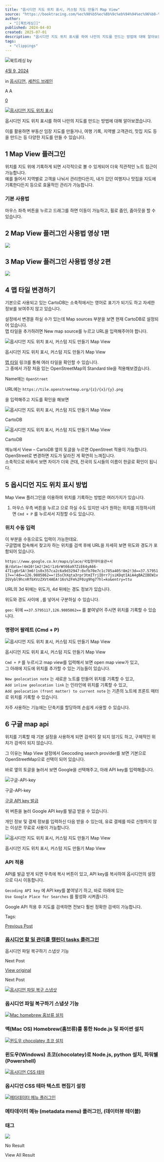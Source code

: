 ```yaml
---
title: "옵시디언 지도 위치 표시, 커스텀 지도 만들기 Map View"
source: "https://booktracing.com/%ec%98%b5%ec%8b%9c%eb%94%94%ec%96%b8-%ec%a7%80%eb%8f%84-%ec%9c%84%ec%b9%98-%ed%91%9c%ec%8b%9c/"
author:
  - "[[북트레싱]]"
published: 2024-04-03
created: 2025-07-01
description: "옵시디언 지도 위치 표시를 하여 나만의 지도를 만드는 방법에 대해 알아보겠습니다. 이를 활용하면 부동산 임장 지도를 만들거나, 여행 기록, 지역별 고객관리, 맛집 지도 등을 만드는 등 다양한 지도를 만들 수 있습니다."
tags:
  - "clippings"
---
```

![북트레싱](https://secure.gravatar.com/avatar/11941127f7b84c939019207d4f24b5d316232341844f140465343801c8cbf3cc?s=80&d=mm&r=g) by

[4월 9, 2024](https://booktracing.com/%ec%98%b5%ec%8b%9c%eb%94%94%ec%96%b8-%ec%a7%80%eb%8f%84-%ec%9c%84%ec%b9%98-%ed%91%9c%ec%8b%9c/)

in [옵시디언](https://booktracing.com/second-brain/obsidian/), [세컨드 브레인](https://booktracing.com/second-brain/)

A A

[0](https://booktracing.com/%ec%98%b5%ec%8b%9c%eb%94%94%ec%96%b8-%ec%a7%80%eb%8f%84-%ec%9c%84%ec%b9%98-%ed%91%9c%ec%8b%9c/#comments)

[![옵시디언 지도 위치 표시](https://booktracing.com/wp-content/uploads/2024/04/%EC%98%B5%EC%8B%9C%EB%94%94%EC%96%B8-%EC%A7%80%EB%8F%84-%EC%9C%84%EC%B9%98-%ED%91%9C%EC%8B%9C.webp)](https://booktracing.com/wp-content/uploads/2024/04/%EC%98%B5%EC%8B%9C%EB%94%94%EC%96%B8-%EC%A7%80%EB%8F%84-%EC%9C%84%EC%B9%98-%ED%91%9C%EC%8B%9C.webp)

옵시디언 지도 위치 표시를 하여 나만의 지도를 만드는 방법에 대해 알아보겠습니다.

이를 활용하면 부동산 임장 지도를 만들거나, 여행 기록, 지역별 고객관리, 맛집 지도 등을 만드는 등 다양한 지도를 만들 수 있습니다.

## 1 Map View 플러그인

위치를 지도 위에 기록하게 되면 시각적으로 볼 수 있게되어 더욱 직관적인 노트 접근이 가능합니다.  
예를 들어서 지역별로 고객을 나눠서 관리한다든지, 내가 갔던 여행지나 맛집을 지도에 기록한다든지 등으로 효율적인 관리가 가능합니다.

### 기본 사용법

마우스 좌측 버튼을 누르고 드래그를 하면 이동이 가능하고, 휠로 줌인, 줌아웃을 할 수 있습니다.

## 2 Map View 플러그인 사용법 영상 1편

![](https://www.youtube.com/watch?v=yLwZk86LoCk)

## 3 Map View 플러그인 사용법 영상 2편

![](https://www.youtube.com/watch?v=uzXQGvMmPtQ)

## 4 맵 타일 변경하기

기본으로 사용되고 있는 CartoDB는 소축적에서는 영어로 표기가 되기도 하고 자세한 정보를 보여주지 않고 있습니다.

설정에서 변경을 하실 수가 있는데 Map sources 부분을 보면 현재 CartoDB로 설정되어 있습니다.  
맵 타일을 추가하려면 New map source를 누르고 URL을 입력해주어야 합니다.

![옵시디언 지도 위치 표시, 커스텀 지도 만들기 Map View](https://booktracing.com/wp-content/uploads/2024/04/%EB%A7%B5-%ED%83%80%EC%9D%BC-%EB%B3%80%EA%B2%BD-1024x297.webp)

옵시디언 지도 위치 표시, 커스텀 지도 만들기 Map View

[맵 타일](https://wiki.openstreetmap.org/wiki/Raster_tile_providers) 링크를 통해 여러 타일을 확인할 수 있습니다.  
그 중에서 가장 처음 있는 OpenStreetMap의 Standard tile을 적용해보겠습니다.

Name에는 `OpenStreet`

URL에는 `https://tile.openstreetmap.org/{z}/{x}/{y}.png`

을 입력해주고 지도를 확인을 해보면

![옵시디언 지도 위치 표시, 커스텀 지도 만들기 Map View](https://booktracing.com/wp-content/uploads/2024/04/CartoDB-1-1024x894.webp)

CartoDB

![옵시디언 지도 위치 표시, 커스텀 지도 만들기 Map View](https://booktracing.com/wp-content/uploads/2024/04/CartoDB-2-1024x890.webp)

CartoDB

메뉴에서 View – CartoDB 옆의 토글을 누르면 OpenStreet 적용이 가능합니다.  
OpenStreet로 변경하면 지도가 달라진 게 확연히 느껴집니다.  
소축적으로 바꿔서 보면 차이가 더욱 큰데, 전국의 도시들의 이름이 한글로 확인이 됩니다.

## 5 옵시디언 지도 위치 표시 방법

Map View 플러그인을 이용하여 위치를 기록하는 방법은 여러가지가 있습니다.

1. 마우스 우측 버튼을 누르고 으로 하실 수도 있지만 내가 원하는 위치를 지정하시려면 `Cmd + P` 를 누르셔서 지정할 수도 있습니다.

### 위치 수동 입력

이 부분을 수동으로도 입력이 가능한데요.  
구글맵에 접속해서 찾고자 하는 위치를 검색 후에 URL을 자세히 보면 위도와 경도가 포함되어 있습니다.

  
`https://www.google.co.kr/maps/place/국립현대미술관+서울/data=!4m10!1m2!2m1!1z6rWt66a97ZiE64yA66-47Iig6rSA!3m6!1s0x357ca2c6a9d32947:0xfb70e7c1c785a405!8m2!3d==37.5795117==!4d==126.9805862==!15sChXqta3rpr3tmITrjIDrr7jsiKDqtIAiA4gBAZIBEW1vZGVybl9hcnRfbXVzZXVt4AEA!16s%2Fm%2F0zg9hg7?hl=ko&entry=ttu`

URL의 3d 뒤에는 위도가, 4d 뒤에는 경도 정보가 있습니다.

위도와 경도 사이에 `,`를 넣어서 구분하실 수 있습니다.

`geo:` 뒤에 `==37.5795117,126.9805862==` 를 붙여넣어 주시면 위치를 기록할 수 있습니다.

### 명령어 팔레트 (Cmd + P)

![옵시디언 지도 위치 표시, 커스텀 지도 만들기 Map View](https://booktracing.com/wp-content/uploads/2024/04/%EB%AA%85%EB%A0%B9-%ED%94%84%EB%A1%AC%ED%94%84%ED%8A%B8.webp)

옵시디언 지도 위치 표시, 커스텀 지도 만들기 Map View

`Cmd + P` 를 누르시고 map view를 입력해서 보면 open map view가 있고,  
그 아래에 지도에 위치를 추가할 수 있는 기능들이 있습니다.

`New geolocation note` 는 새로운 노트를 만들어 위치를 기록할 수 있고,  
`Add inline geolocation link` 는 인라인에 위치를 기록할 수 있고,  
`Add geolocation (front matter) to current note` 는 기존의 노트에 프론트 매터로 위치를 기록할 수 있습니다.

자주 사용하는 기능에는 단축키를 할당하여 손쉽게 사용할 수 있습니다.  

## 6 구글 map api

위치를 기록할 때 기본 설정을 사용하게 되면 검색이 잘 되지 않기도 하고, 구체적인 위치가 검색이 되지 않습니다.

그 이유는 Map View 설정에서 Geocoding search provider를 보면 기본으로 OpenStreetMap으로 선택이 되어 있습니다.

바로 옆의 토글을 눌러서 보면 Google을 선택해주고, 아래 API key를 입력해줍니다.

![구글-API-key](https://booktracing.com/wp-content/uploads/2024/04/%EA%B5%AC%EA%B8%80-API-key-1024x314.webp)

구글-API-key

[구글 API key 발급](https://developers.google.com/maps?hl=ko)

  
위 버튼을 눌러 Google API key를 발급 받을 수 있습니다.

개인 정보 및 결제 정보를 입력하신 다음 받을 수 있는데, 유료 결제를 따로 신청하지 않는 이상은 무료로 사용이 가능합니다.

![옵시디언 지도 위치 표시, 커스텀 지도 만들기 Map View](https://booktracing.com/wp-content/uploads/2024/04/%EA%B5%AC%EA%B8%80-API-key-%EB%B3%B5%EC%82%AC.webp)

옵시디언 지도 위치 표시, 커스텀 지도 만들기 Map View

### API 적용

API를 발급 받게 되면 우측에 복사 버튼이 있고, API key를 복사하여 옵시디언의 설정으로 다시 이동합니다.

`Gecoding API key` 에 API key를 붙여넣기 하고, 바로 아래에 있는  
`Use Google Place for Searches` 를 활성화 시켜줍니다.

Google API 적용 후 지도를 검색하면 전보다 훨씬 정확한 검색이 가능합니다.

Tags:

[Previous Post](https://booktracing.com/%ec%98%b5%ec%8b%9c%eb%94%94%ec%96%b8-%ec%ba%98%eb%a6%b0%eb%8d%94-tasks/)

### [옵시디언 할 일 관리를 캘린더 tasks 플러그인](https://booktracing.com/%ec%98%b5%ec%8b%9c%eb%94%94%ec%96%b8-%ec%ba%98%eb%a6%b0%eb%8d%94-tasks/)

옵시디언 파일 복구하기 스냅샷 기능

Next Post

[View original](https://booktracing.com/%ec%98%b5%ec%8b%9c%eb%94%94%ec%96%b8-%ed%8c%8c%ec%9d%bc-%eb%b3%b5%ea%b5%ac-%ec%8a%a4%eb%83%85%ec%83%b7/)

Next Post

[![옵시디언 파일 복구 스냅샷](https://booktracing.com/wp-content/uploads/2024/04/%EC%98%B5%EC%8B%9C%EB%94%94%EC%96%B8-%ED%8C%8C%EC%9D%BC-%EB%B3%B5%EA%B5%AC-%EC%8A%A4%EB%83%85%EC%83%B7-75x75.webp)](https://booktracing.com/%ec%98%b5%ec%8b%9c%eb%94%94%ec%96%b8-%ed%8c%8c%ec%9d%bc-%eb%b3%b5%ea%b5%ac-%ec%8a%a4%eb%83%85%ec%83%b7/)

### 옵시디언 파일 복구하기 스냅샷 기능

[![Mac homebrew 홈브류 설치](https://booktracing.com/wp-content/uploads/2024/05/Mac-homebrew-%ED%99%88%EB%B8%8C%EB%A5%98-%EC%84%A4%EC%B9%98-75x75.webp)](https://booktracing.com/mac-homebrew-nodejs-python-terminal/)

### 맥(Mac OS) Homebrew(홈브류)를 통한 Node.js 및 파이썬 설치

[![윈도우 chocolatey 초코 설치](https://booktracing.com/wp-content/uploads/2024/05/%EC%9C%88%EB%8F%84%EC%9A%B0-chocolatey-%EC%B4%88%EC%BD%94-%EC%84%A4%EC%B9%98-75x75.webp)](https://booktracing.com/chocolatey-nodejs-powershell/)

### 윈도우(Windows) 초코(chocolatey)로 Node.js, python 설치, 파워쉘 (Powershell)

[![옵시디언 CSS 테마](https://booktracing.com/wp-content/uploads/2024/06/%EC%98%B5%EC%8B%9C%EB%94%94%EC%96%B8-CSS-%ED%85%8C%EB%A7%88-75x75.webp)](https://booktracing.com/%ec%98%b5%ec%8b%9c%eb%94%94%ec%96%b8-css-%ec%8a%a4%ed%83%80%ec%9d%bc-%ed%85%8c%eb%a7%88/)

### 옵시디언 CSS 테마 텍스트 편집기 설정

[![메타데이터 메뉴 플러그인](https://booktracing.com/wp-content/uploads/2024/07/%EB%A9%94%ED%83%80%EB%8D%B0%EC%9D%B4%ED%84%B0-%EB%A9%94%EB%89%B4-%ED%94%8C%EB%9F%AC%EA%B7%B8%EC%9D%B8-75x75.webp)](https://booktracing.com/%eb%a9%94%ed%83%80%eb%8d%b0%ec%9d%b4%ed%84%b0-%eb%a9%94%eb%89%b4-%ed%94%8c%eb%9f%ac%ea%b7%b8%ec%9d%b8-%ec%98%b5%ec%8b%9c%eb%94%94%ec%96%b8/)

### 메타데이터 메뉴 (metadata menu) 플러그인, (데이터뷰 테이블)

### 태그

![](https://booktracing.com/wp-content/uploads/2023/09/%EB%B6%81%ED%8A%B8%EB%9E%98%EC%8B%B1-%EC%95%BC%EA%B0%84%EB%AA%A8%EB%93%9C-%EC%A0%84%ED%99%98-1.png) 

No Result

View All Result